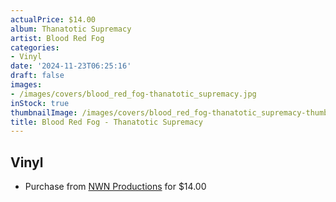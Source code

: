 ```yaml
---
actualPrice: $14.00
album: Thanatotic Supremacy
artist: Blood Red Fog
categories:
- Vinyl
date: '2024-11-23T06:25:16'
draft: false
images:
- /images/covers/blood_red_fog-thanatotic_supremacy.jpg
inStock: true
thumbnailImage: /images/covers/blood_red_fog-thanatotic_supremacy-thumb.jpg
title: Blood Red Fog - Thanatotic Supremacy
---
```


## Vinyl
* Purchase from [NWN Productions](http://shop.nwnprod.com/index.php?route=product/product&path=75&product_id=46256&sort=pd.name&order=ASC) for $14.00

